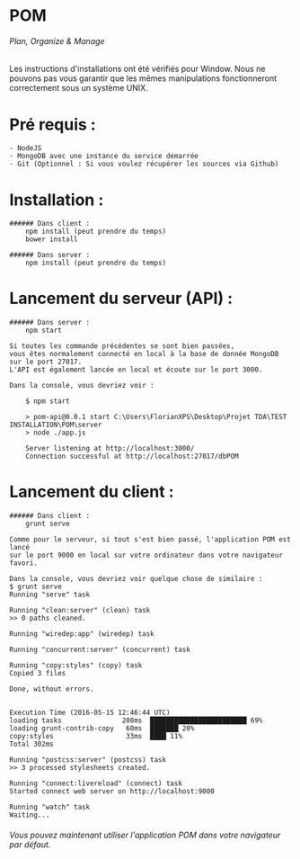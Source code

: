 # POM
###### Plan, Organize & Manage

Les instructions d'installations ont été vérifiés pour Window.
Nous ne pouvons pas vous garantir que les mêmes manipulations fonctionneront correctement
sous un système UNIX.
 
# Pré requis :
	- NodeJS
	- MongoDB avec une instance du service démarrée
	- Git (Optionnel : Si vous voulez récupérer les sources via Github)

# Installation :
	###### Dans client :
		npm install (peut prendre du temps)
		bower install

	###### Dans server :
		npm install (peut prendre du temps)
		
# Lancement du serveur (API) :
	###### Dans server :
		npm start
		
	Si toutes les commande précédentes se sont bien passées, 
	vous êtes normalement connecté en local à la base de donnée MongoDB 
	sur le port 27017.
	L'API est également lancée en local et écoute sur le port 3000.
	
	Dans la console, vous devriez voir :
		
		$ npm start

		> pom-api@0.0.1 start C:\Users\FlorianXPS\Desktop\Projet TDA\TEST INSTALLATION\POM\server
		> node ./app.js

		Server listening at http://localhost:3000/
		Connection successful at http://localhost:27017/dbPOM

	
# Lancement du client :
	###### Dans client :
		grunt serve
		
	Comme pour le serveur, si tout s'est bien passé, l'application POM est lancé 
	sur le port 9000 en local sur votre ordinateur dans votre navigateur favori.
	
	Dans la console, vous devriez voir quelque chose de similaire : 
	$ grunt serve
	Running "serve" task

	Running "clean:server" (clean) task
	>> 0 paths cleaned.

	Running "wiredep:app" (wiredep) task

	Running "concurrent:server" (concurrent) task

	Running "copy:styles" (copy) task
	Copied 3 files

	Done, without errors.


	Execution Time (2016-05-15 12:46:44 UTC)
	loading tasks               208ms  ████████████████████████ 69%
	loading grunt-contrib-copy   60ms  ███████ 20%
	copy:styles                  33ms  ████ 11%
	Total 302ms

	Running "postcss:server" (postcss) task
	>> 3 processed stylesheets created.

	Running "connect:livereload" (connect) task
	Started connect web server on http://localhost:9000

	Running "watch" task
	Waiting...
		
###### Vous pouvez maintenant utiliser l'application POM dans votre navigateur par défaut.